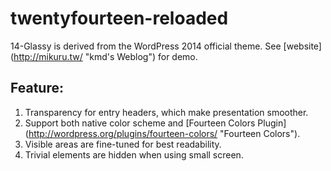 twentyfourteen-reloaded
=======================

14-Glassy is derived from the WordPress 2014 official theme. See [website] (http://mikuru.tw/ "kmd's  Weblog") for demo.

Feature:
--------

1.  Transparency for entry headers, which make presentation smoother.
2.  Support both native color scheme and [Fourteen Colors Plugin] (http://wordpress.org/plugins/fourteen-colors/ "Fourteen Colors").
3.  Visible areas are fine-tuned for best readability.
4.  Trivial elements are hidden when using small screen.

